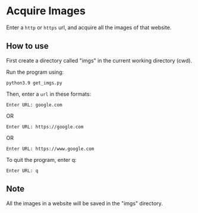 # Acquire Images
Enter a `http` or `https` url, and acquire all the images of that website.

## How to use
First create a directory called "imgs" in the current working directory (cwd).

Run the program using:
```
python3.9 get_imgs.py
```

Then, enter a `url` in these formats:

```
Enter URL: google.com
```

OR

```
Enter URL: https://google.com
```

OR

```
Enter URL: https://www.google.com
```

To quit the program, enter q:
```
Enter URL: q
```

## Note
All the images in a website will be saved in the "imgs" directory.

